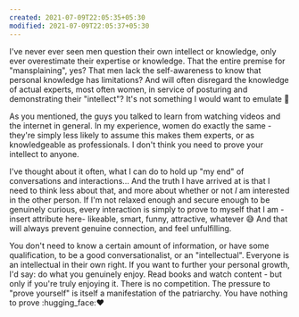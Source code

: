 ```yaml
---
created: 2021-07-09T22:05:35+05:30
modified: 2021-07-09T22:05:37+05:30
---
```


I've never ever seen men question their own intellect or knowledge, only ever overestimate their expertise or knowledge. That the entire premise for "mansplaining", yes? That men lack the self-awareness to know that personal knowledge has limitations? And will often disregard the knowledge of actual experts, most often women, in service of posturing and demonstrating their "intellect"? It's not something I would want to emulate :grimacing:

As you mentioned, the guys you talked to learn from watching videos and the internet in general. In my experience, women do exactly the same - they're simply less likely to assume this makes them experts, or as knowledgeable as professionals. I don't think you need to prove your intellect to anyone. 

I've thought about it often, what I can do to hold up "my end" of conversations and interactions... And the truth I have arrived at is that I need to think less about that, and more about whether or not *I* am interested in the other person. If I'm not relaxed enough and secure enough to be genuinely curious, every interaction is simply to prove to myself that I am - insert attribute here- likeable, smart, funny, attractive, whatever :sweat_smile: And that will always prevent genuine
connection, and feel unfulfilling. 


You don't need to know a certain amount of information, or have some qualification, to be  a good conversationalist, or an "intellectual". Everyone is an intellectual in their own right. If you want to further your personal growth, I'd say: do what you genuinely enjoy. Read books and watch content - but only if you're truly enjoying it. There is no competition. The pressure to "prove yourself" is itself a manifestation of the patriarchy. You have nothing to prove :hugging_face::heart: 
